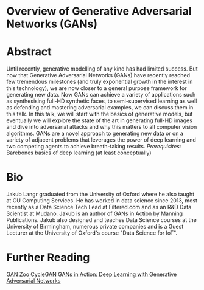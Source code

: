 # Overview of Generative Adversarial Networks (GANs)

# Abstract
Until recently, generative modelling of any kind has had limited success. But now that Generative Adversarial Networks (GANs) have recently reached few tremendous milestones (and truly exponential growth in the interest in this technology), we are now closer to a general purpose framework for generating new data. Now GANs can achieve a variety of applications such as synthesising full-HD synthetic faces, to semi-supervised learning as well as defending and mastering adversarial examples, we can discuss them in this talk. In this talk, we will start with the basics of generative models, but eventually we will explore the state of the art in generating full-HD images and dive into adversarial attacks and why this matters to all computer vision algorithms. GANs are a novel approach to generating new data or on a variety of adjacent problems that leverages the power of deep learning and two competing agents to achieve breath-taking results. 
_Prerequisites_: Barebones basics of deep learning (at least conceptually)


# Bio
 Jakub Langr graduated from the University of Oxford where he also taught at OU Computing Services. He has worked in data science since 2013, most recently as a Data Science Tech Lead at Filtered.com and as an R&D Data Scientist at Mudano. Jakub is an author of GANs in Action by Manning Publications. Jakub also designed and teaches Data Science courses at the University of Birmingham, numerous private companies and is a Guest Lecturer at the University of Oxford's course "Data Science for IoT".

# Further Reading
[GAN Zoo](https://github.com/hindupuravinash/the-gan-zoo)
[CycleGAN](https://junyanz.github.io/CycleGAN/)
[GANs in Action: Deep Learning with Generative Adversarial Networks](bit.ly/gan-book)
